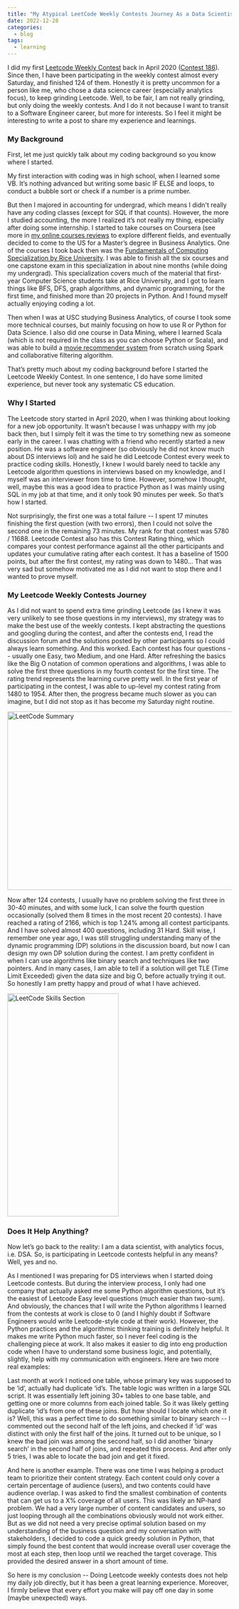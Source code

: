 ```yaml
---
title: "My Atypical LeetCode Weekly Contests Journey As a Data Scientist"
date: 2022-12-28
categories:
  - blog
tags:
  - learning
---
```



I did my first [Leetcode Weekly Contest](https://leetcode.com/contest/) back in April 2020 ([Contest 186](https://leetcode.com/contest/weekly-contest-186/)). Since then, I have been participating in the weekly contest almost every Saturday, and finished 124 of them. Honestly it is pretty uncommon for a person like me, who chose a data science career (especially analytics focus), to keep grinding Leetcode. Well, to be fair, I am not really grinding, but only doing the weekly contests. And I do it not because I want to transit to a Software Engineer career, but more for interests. So I feel it might be interesting to write a post to share my experience and learnings.  

### My Background  

First, let me just quickly talk about my coding background so you know where I started.  

My first interaction with coding was in high school, when I learned some VB. It’s nothing advanced but writing some basic IF ELSE and loops, to conduct a bubble sort or check if a number is a prime number.  

But then I majored in accounting for undergrad, which means I didn't really have any coding classes (except for SQL if that counts). However, the more I studied accounting, the more I realized it’s not really my thing, especially after doing some internship. I started to take courses on Coursera (see more in [my online courses reviews](https://yudong-94.github.io/personal-website/blog/MOOCList/) to explore different fields, and eventually decided to come to the US for a Master’s degree in Business Analytics. One of the courses I took back then was the [Fundamentals of Computing Specialization by Rice University](https://www.coursera.org/specializations/computer-fundamentals). I was able to finish all the six courses and one capstone exam in this specialization in about nine months (while doing my undergrad). This specialization covers much of the material that first-year Computer Science students take at Rice University, and I got to learn things like BFS, DFS, graph algorithms, and dynamic programming, for the first time, and finished more than 20 projects in Python. And I found myself actually enjoying coding a lot.  

Then when I was at USC studying Business Analytics, of course I took some more technical courses, but mainly focusing on how to use R or Python for Data Science. I also did one course in Data Mining, where I learned Scala (which is not required in the class as you can choose Python or Scala), and was able to build a [movie recommender system](https://github.com/yudong-94/My-Movie-Recommender) from scratch using Spark and collaborative filtering algorithm.  

That’s pretty much about my coding background before I started the Leetcode Weekly Contest. In one sentence, I do have some limited experience, but never took any systematic CS education.  

### Why I Started  

The Leetcode story started in April 2020, when I was thinking about looking for a new job opportunity. It wasn’t because I was unhappy with my job back then, but I simply felt it was the time to try something new as someone early in the career. I was chatting with a friend who recently started a new position. He was a software engineer (so obviously he did not know much about DS interviews lol) and he said he did Leetcode Contest every week to practice coding skills. Honestly, I knew I would barely need to tackle any Leetcode algorithm questions in interviews based on my knowledge, and I myself was an interviewer from time to time. However, somehow I thought, well, maybe this was a good idea to practice Python as I was mainly using SQL in my job at that time, and it only took 90 minutes per week. So that’s how I started.  

Not surprisingly, the first one was a total failure -- I spent 17 minutes finishing the first question (with two errors), then I could not solve the second one in the remaining 73 minutes. My rank for that contest was 5780 / 11688. Leetcode Contest also has this Contest Rating thing, which compares your contest performance against all the other participants and updates your cumulative rating after each contest. It has a baseline of 1500 points, but after the first contest, my rating was down to 1480… That was very sad but somehow motivated me as I did not want to stop there and I wanted to prove myself.  

### My Leetcode Weekly Contests Journey  

As I did not want to spend extra time grinding Leetcode (as I knew it was very unlikely to see those questions in my interviews), my strategy was to make the best use of the weekly contests. I kept abstracting the questions and googling during the contest, and after the contests end, I read the discussion forum and the solutions posted by other participants so I could always learn something. And this worked. Each contest has four questions -- usually one Easy, two Medium, and one Hard. After refreshing the basics like the Big O notation of common operations and algorithms, I was able to solve the first three questions in my fourth contest for the first time. The rating trend represents the learning curve pretty well. In the first year of participating in the contest, I was able to up-level my contest rating from 1480 to 1954. After then, the progress became much slower as you can imagine, but I did not stop as it has become my Saturday night routine.   

<img src="https://yudong-94.github.io/personal-website/assets/images/Leetcode Screenshot 1.png" alt="LeetCode Summary" width="600" height="400">


Now after 124 contests, I usually have no problem solving the first three in 30-40 minutes, and with some luck, I can solve the fourth question occasionally (solved them 8 times in the most recent 20 contests). I have reached a rating of 2166, which is top 1.24% among all contest participants. And I have solved almost 400 questions, including 31 Hard. Skill wise, I remember one year ago, I was still struggling understanding many of the dynamic programming (DP) solutions in the discussion board, but now I can design my own DP solution during the contest. I am pretty confident in when I can use algorithms like binary search and techniques like two pointers. And in many cases, I am able to tell if a solution will get TLE (Time Limit Exceeded) given the data size and big O, before actually trying it out. So honestly I am pretty happy and proud of what I have achieved.  

<img src="https://yudong-94.github.io/personal-website/assets/images/Leetcode Screenshot 2.png" alt="LeetCode Skills Section" width="250" height="500">

### Does It Help Anything?  

Now let’s go back to the reality: I am a data scientist, with analytics focus, i.e. DSA. So, is participating in Leetcode contests helpful in any means? Well, yes and no.  

As I mentioned I was preparing for DS interviews when I started doing Leetcode contests. But during the interview process, I only had one company that actually asked me some Python algorithm questions, but it’s the easiest of Leetcode Easy level questions (much easier than two-sum). And obviously, the chances that I will write the Python algorithms I learned from the contests at work is close to 0 (and I highly doubt if Software Engineers would write Leetcode-style code at their work). However, the Python practices and the algorithmic thinking training is definitely helpful. It makes me write Python much faster, so I never feel coding is the challenging piece at work. It also makes it easier to dig into eng production code when I have to understand some business logic, and potentially, slightly, help with my communication with engineers. Here are two more real examples:  

Last month at work I noticed one table, whose primary key was supposed to be ‘id’, actually had duplicate ‘id’s. The table logic was written in a large SQL script. It was essentially left joining 30+ tables to one base table, and getting one or more columns from each joined table. So it was likely getting duplicate ‘id’s from one of these joins. But how should I locate which one it is? Well, this was a perfect time to do something similar to binary search -- I commented out the second half of the left joins, and checked if ‘id’ was distinct with only the first half of the joins. It turned out to be unique, so I knew the bad join was among the second half, so I did another ‘binary search’ in the second half of joins, and repeated this process. And after only 5 tries, I was able to locate the bad join and get it fixed.  

And here is another example. There was one time I was helping a product team to prioritize their content strategy. Each content could only cover a certain percentage of audience (users), and two contents could have audience overlap. I was asked to find the smallest combination of contents that can get us to a X% coverage of all users. This was likely an NP-hard problem. We had a very large number of content candidates and users, so just looping through all the combinations obviously would not work either. But as we did not need a very precise optimal solution based on my understanding of the business question and my conversation with stakeholders, I decided to code a quick greedy solution in Python, that simply found the best content that would increase overall user coverage the most at each step, then loop until we reached the target coverage. This provided the desired answer in a short amount of time.  

So here is my conclusion -- Doing Leetcode weekly contests does not help my daily job directly, but it has been a great learning experience. Moreover, I firmly believe that every effort you make will pay off one day in some (maybe unexpected) ways.  
